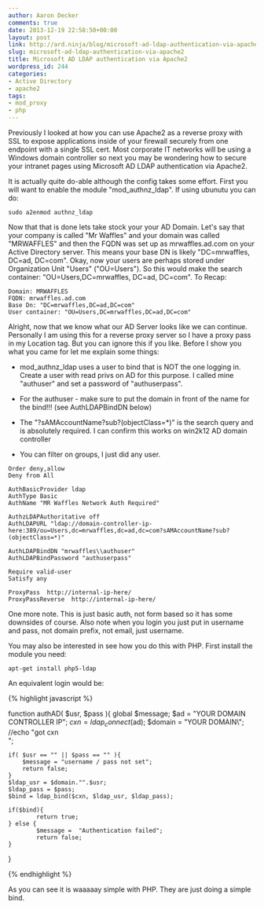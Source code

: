 ```yaml
---
author: Aaron Decker
comments: true
date: 2013-12-19 22:58:50+00:00
layout: post
link: http://ard.ninja/blog/microsoft-ad-ldap-authentication-via-apache2/
slug: microsoft-ad-ldap-authentication-via-apache2
title: Microsoft AD LDAP authentication via Apache2
wordpress_id: 244
categories:
- Active Directory
- apache2
tags:
- mod_proxy
- php
---
```


Previously I looked at how you can use Apache2 as a reverse proxy with SSL to expose applications inside of your firewall securely from one endpoint with a single SSL cert. Most corporate IT networks will be using a Windows domain controller so next you may be wondering how to secure your intranet pages using Microsoft AD LDAP authentication via Apache2.

It is actually quite do-able although the config takes some effort. First you will want to enable the module "mod_authnz_ldap". If using ubunutu you can do:

```
sudo a2enmod authnz_ldap
```

Now that that is done lets take stock your your AD Domain. Let's say that your company is called "Mr Waffles" and your domain was called "MRWAFFLES" and then the FQDN was set up as mrwaffles.ad.com on your Active Directory server. This means your base DN is likely "DC=mrwaffles, DC=ad, DC=com". Okay, now your users are perhaps stored under Organization Unit "Users" ("OU=Users"). So this would make the search container: "OU=Users,DC=mrwaffles, DC=ad, DC=com". To Recap:

```
Domain: MRWAFFLES
FQDN: mrwaffles.ad.com
Base Dn: "DC=mrwaffles,DC=ad,DC=com"
User container: "OU=Users,DC=mrwaffles,DC=ad,DC=com"
```


Alright, now that we know what our AD Server looks like we can continue. Personally I am using this for a reverse proxy server so I have a proxy pass in my Location tag. But you can ignore this if you like. Before I show you what you came for let me explain some things:

  * mod_authnz_ldap uses a user to bind that is NOT the one logging in. Create a user with read privs on AD for this purpose. I called mine "authuser" and set a password of "authuserpass".


  * For the authuser - make sure to put the domain in front of the name for the bind!!! (see AuthLDAPBindDN below)


  * The "?sAMAccountName?sub?(objectClass=\*)" is the search query and is absolutely required. I can confirm this works on win2k12 AD domain controller


  * You can filter on groups, I just did any user.




```
Order deny,allow
Deny from All

AuthBasicProvider ldap
AuthType Basic
AuthName "MR Waffles Network Auth Required"

AuthzLDAPAuthoritative off
AuthLDAPURL "ldap://domain-controller-ip-here:389/ou=Users,dc=mrwaffles,dc=ad,dc=com?sAMAccountName?sub?(objectClass=*)"    

AuthLDAPBindDN "mrwaffles\\authuser"
AuthLDAPBindPassword "authuserpass"

Require valid-user
Satisfy any

ProxyPass  http://internal-ip-here/
ProxyPassReverse  http://internal-ip-here/
```

One more note. This is just basic auth, not form based so it has some downsides of course. Also note when you login you just put in username and pass, not domain prefix, not email, just username.

You may also be interested in see how you do this with PHP. First install the module you need:

```
apt-get install php5-ldap
```

An equivalent login would be:

{% highlight javascript %}

function authAD( $usr, $pass ){
	global $message;
	$ad = "YOUR DOMAIN CONTROLLER IP";
	$cxn = ldap_connect($ad);
	$domain = "YOUR DOMAIN\\";
	//echo "got cxn  
";

	if( $usr == "" || $pass == "" ){
	    $message = "username / pass not set";
	    return false;
	}
	$ldap_usr = $domain."".$usr;
	$ldap_pass = $pass;
	$bind = ldap_bind($cxn, $ldap_usr, $ldap_pass);

	if($bind){
            return true;
	} else {
            $message =  "Authentication failed";
            return false;
	}
}

{% endhighlight %}


As you can see it is waaaaay simple with PHP. They are just doing a simple bind.
